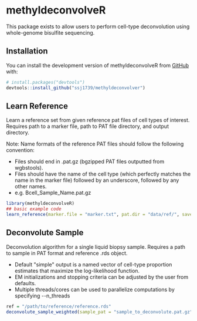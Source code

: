 
<!-- README.md is generated from README.Rmd. Please edit that file -->

# methyldeconvolveR

<!-- badges: start -->
<!-- badges: end -->

This package exists to allow users to perform cell-type deconvolution
using whole-genome bisulfite sequencing.

## Installation

You can install the development version of methyldeconvolveR from
[GitHub](https://github.com/) with:

``` r
# install.packages("devtools")
devtools::install_github("ssj1739/methyldeconvolver")
```

## Learn Reference

Learn a reference set from given reference pat files of cell types of interest. Requires path to a marker file, path to PAT file directory, and output directory.

Note: Name formats of the reference PAT files should follow the following convention:
  - Files should end in .pat.gz (bgzipped PAT files outputted from wgbstools).
  - Files should have the name of the cell type (which perfectly matches the name in the marker file)
    followed by an underscore, followed by any other names.
  - e.g. Bcell_Sample_Name.pat.gz

``` r
library(methyldeconvolveR)
## basic example code
learn_reference(marker.file = "marker.txt", pat.dir = "data/ref/", save.output = "reference.rds")
```

## Deconvolute Sample
Deconvolution algorithm for a single liquid biopsy sample. Requires a path to sample in PAT format and reference .rds object.
  - Default "simple" output is a named vector of cell-type proportion estimates that maximize the log-likelihood function.
  - EM initializations and stopping criteria can be adjusted by the user from defaults.
  - Multiple threads/cores can be used to parallelize computations by specifying --n_threads

``` r
ref = "/path/to/reference/reference.rds"
deconvolute_sample_weighted(sample_pat = "sample_to_deconvolute.pat.gz", reference = ref)
```


